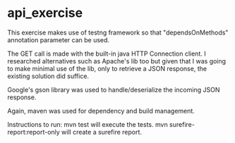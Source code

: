 # api_exercise

This exercise makes use of testng framework so that "dependsOnMethods" annotation parameter can be used.

The GET call is made with the built-in java HTTP Connection client. I researched alternatives such as Apache's lib too but given that I was going to make minimal use of the lib, only to retrieve a JSON response, the existing solution did suffice.

Google's gson library was used to handle/deserialize the incoming JSON response.

Again, maven was used for dependency and build management.

Instructions to run:
mvn test will execute the tests.
mvn surefire-report:report-only will create a surefire report.

  
